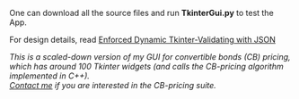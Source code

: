 One can download all the source files and run **TkinterGui.py** to test the App.

For design details, read [Enforced Dynamic Tkinter-Validating with JSON](https://github.com/user-attachments/files/18390390/readme.pdf)

_This is a scaled-down version of my GUI for convertible bonds (CB) pricing, which has around 100 Tkinter widgets (and calls the CB-pricing algorithm implemented in C++).<br>
[Contact me](https://www.linkedin.com/in/qiangliu427/) if you are interested in the CB-pricing suite._
